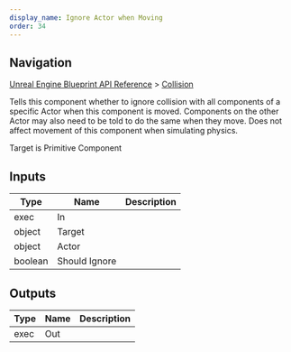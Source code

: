 ```yaml
---
display_name: Ignore Actor when Moving
order: 34
---
```

## Navigation

[Unreal Engine Blueprint API Reference](https://dev.epicgames.com/documentation/en-us/unreal-engine/BlueprintAPI) > [Collision](https://dev.epicgames.com/documentation/en-us/unreal-engine/BlueprintAPI/Collision)

Tells this component whether to ignore collision with all components of a specific Actor when this component is moved.
Components on the other Actor may also need to be told to do the same when they move.
Does not affect movement of this component when simulating physics.

Target is Primitive Component

## Inputs

| Type | Name | Description |
| --- | --- | --- |
| exec | In |  |
| object | Target |  |
| object | Actor |  |
| boolean | Should Ignore |  |

## Outputs

| Type | Name | Description |
| --- | --- | --- |
| exec | Out |  |
